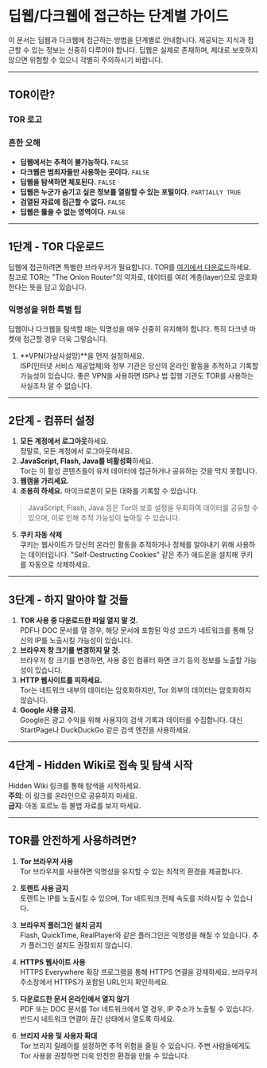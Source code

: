 # 딥웹/다크웹에 접근하는 단계별 가이드

이 문서는 딥웹과 다크웹에 접근하는 방법을 단계별로 안내합니다. 제공되는 지식과 접근할 수 있는 정보는 신중히 다루어야 합니다. 딥웹은 실제로 존재하며, 제대로 보호하지 않으면 위험할 수 있으니 각별히 주의하시기 바랍니다.

---

## TOR이란?

### TOR 로고

### 흔한 오해
- **딥웹에서는 추적이 불가능하다.** `FALSE`
- **다크웹은 범죄자들만 사용하는 곳이다.** `FALSE`
- **딥웹을 탐색하면 체포된다.** `FALSE`
- **딥웹은 누군가 숨기고 싶은 정보를 열람할 수 있는 포털이다.** `PARTIALLY TRUE`
- **검열된 자료에 접근할 수 없다.** `FALSE`
- **딥웹은 뚫을 수 없는 영역이다.** `FALSE`

---

## 1단계 - TOR 다운로드

딥웹에 접근하려면 특별한 브라우저가 필요합니다. TOR를 [여기에서 다운로드](https://www.torproject.org/)하세요. 참고로 TOR는 "The Onion Router"의 약자로, 데이터를 여러 계층(layer)으로 암호화한다는 뜻을 담고 있습니다.

### **익명성을 위한 특별 팁**
딥웹이나 다크웹을 탐색할 때는 익명성을 매우 신중히 유지해야 합니다. 특히 다크넷 마켓에 접근할 경우 더욱 그렇습니다.

1. **VPN(가상사설망)**을 먼저 설정하세요.  
   ISP(인터넷 서비스 제공업체)와 정부 기관은 당신의 온라인 활동을 추적하고 기록할 가능성이 있습니다. 좋은 VPN을 사용하면 ISP나 법 집행 기관도 TOR를 사용하는 사실조차 알 수 없습니다.

---

## 2단계 - 컴퓨터 설정

1. **모든 계정에서 로그아웃**하세요.  
   정말로, 모든 계정에서 로그아웃하세요.
2. **JavaScript, Flash, Java를 비활성화**하세요.  
   Tor는 이 활성 콘텐츠들이 유저 데이터에 접근하거나 공유하는 것을 막지 못합니다.
3. **웹캠을 가리세요.**
4. **조용히 하세요.** 마이크로폰이 모든 대화를 기록할 수 있습니다.

> JavaScript, Flash, Java 등은 Tor의 보호 설정을 우회하여 데이터를 공유할 수 있으며, 이로 인해 추적 가능성이 높아질 수 있습니다.

5. **쿠키 자동 삭제**  
   쿠키는 웹사이트가 당신의 온라인 활동을 추적하거나 정체를 알아내기 위해 사용하는 데이터입니다. "Self-Destructing Cookies" 같은 추가 애드온을 설치해 쿠키를 자동으로 삭제하세요.

---

## 3단계 - 하지 말아야 할 것들

1. **TOR 사용 중 다운로드한 파일 열지 말 것.**  
   PDF나 DOC 문서를 열 경우, 해당 문서에 포함된 악성 코드가 네트워크를 통해 당신의 IP를 노출시킬 가능성이 있습니다.
2. **브라우저 창 크기를 변경하지 말 것.**  
   브라우저 창 크기를 변경하면, 사용 중인 컴퓨터 화면 크기 등의 정보를 노출할 가능성이 있습니다.
3. **HTTP 웹사이트를 피하세요.**  
   Tor는 네트워크 내부의 데이터는 암호화하지만, Tor 외부의 데이터는 암호화하지 않습니다.
4. **Google 사용 금지.**  
   Google은 광고 수익을 위해 사용자의 검색 기록과 데이터를 수집합니다. 대신 StartPage나 DuckDuckGo 같은 검색 엔진을 사용하세요.

---

## 4단계 - Hidden Wiki로 접속 및 탐색 시작

Hidden Wiki 링크를 통해 탐색을 시작하세요.  
**주의**: 이 링크를 온라인으로 공유하지 마세요.  
**금지**: 아동 포르노 등 불법 자료를 보지 마세요.

---

## TOR를 안전하게 사용하려면?

1. **Tor 브라우저 사용**  
   Tor 브라우저를 사용하면 익명성을 유지할 수 있는 최적의 환경을 제공합니다.

2. **토렌트 사용 금지**  
   토렌트는 IP를 노출시킬 수 있으며, Tor 네트워크 전체 속도를 저하시킬 수 있습니다.

3. **브라우저 플러그인 설치 금지**  
   Flash, QuickTime, RealPlayer와 같은 플러그인은 익명성을 해칠 수 있습니다. 추가 플러그인 설치도 권장되지 않습니다.

4. **HTTPS 웹사이트 사용**  
   HTTPS Everywhere 확장 프로그램을 통해 HTTPS 연결을 강제하세요. 브라우저 주소창에서 HTTPS가 포함된 URL인지 확인하세요.

5. **다운로드한 문서 온라인에서 열지 않기**  
   PDF 또는 DOC 문서를 Tor 네트워크에서 열 경우, IP 주소가 노출될 수 있습니다. 반드시 네트워크 연결이 끊긴 상태에서 열도록 하세요.

6. **브리지 사용 및 사용자 확대**  
   Tor 브리지 릴레이를 설정하면 추적 위험을 줄일 수 있습니다. 주변 사람들에게도 Tor 사용을 권장하면 더욱 안전한 환경을 만들 수 있습니다.
